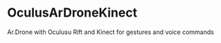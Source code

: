 OculusArDroneKinect
===================

Ar.Drone with Oculusu Rift and Kinect for gestures and voice commands
